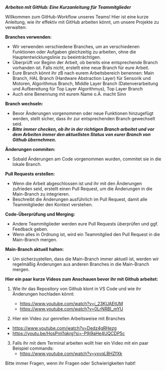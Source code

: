 ***Arbeiten mit GitHub: Eine Kurzanleitung für Teammitglieder***

Willkommen zum GitHub-Workflow unseres Teams! Hier ist eine kurze Anleitung, wie ihr effektiv mit GitHub arbeiten könnt, um unsere Projekte zu verwalten:

**Branches verwenden:**
- Wir verwenden verschiedene Branches, um an verschiedenen Funktionen oder Aufgaben gleichzeitig zu arbeiten, ohne die Hauptentwicklungslinie zu beeinträchtigen.
- Überprüft vor Beginn der Arbeit, ob bereits eine entsprechende Branch vorhanden ist. Falls nicht, erstellt eine neue Branch für eure Arbeit.
- Eure Branch könnt ihr zB nach eurem Arbeitsbereich benennen: Main Branch, HAL Branch (Hardware Abstraction Layer) für Sensorik und Motoren, Algorithmus Branch, Middle Layer Branch (Datenverarbeitung und Aufbereitung für Top Layer Algorithmus), Top Layer Branch
- Auch eine Benennung mit eurem Name o.Ä. macht Sinn

**Branch wechseln:**
- Bevor Änderungen vorgenommen oder neue Funktionen hinzugefügt werden, stellt sicher, dass ihr zur entsprechenden Branch gewechselt seid.
- ***Bitte immer checken, ob ihr in der richtigen Branch arbeitet und vor dem Arbeiten immer den aktuellsten Status von eurer Branch von Github übernehmen.***

**Änderungen commiten:**
- Sobald Änderungen am Code vorgenommen wurden, commitet sie in die lokale Branch.

**Pull Requests erstellen:**
- Wenn die Arbeit abgeschlossen ist und ihr mit den Änderungen zufrieden seid, erstellt einen Pull Request, um die Änderungen in die Main-Branch zu integrieren.
- Beschreibt die Änderungen ausführlich im Pull Request, damit alle Teammitglieder den Kontext verstehen.

**Code-Überprüfung und Merging:**
- Andere Teammitglieder werden eure Pull Requests überprüfen und ggf. Feedback geben.
- Wenn alles in Ordnung ist, wird ein Teammitglied den Pull Request in die Main-Branch mergen.
  
**Main-Branch aktuell halten:**
- Um sicherzustellen, dass die Main-Branch immer aktuell ist, werden wir regelmäßig Änderungen aus anderen Branches in die Main-Branch mergen.




**Hier ein paar kurze Videos zum Anschauen bevor ihr mit Github arbeitet:** 
1. Wie ihr das Repository von Github klont in VS Code und wie ihr Änderungen hochladen könnt:
   - https://www.youtube.com/watch?v=i_23KUAEtUM
   - https://www.youtube.com/watch?v=0LrNRBI_mYU
   
2. Hier ein Video zur genrellen Arbeitsweise mit Branches 
  - https://www.youtube.com/watch?v=Dedz4gRHezg
  - https://youtu.be/HosPml1qkrg?si=-P9j9aHe4UQCDP5c

3. Falls ihr mit dem Terminal arbeiten wollt hier ein Video mit ein paar Beispiel commands:
   - https://www.youtube.com/watch?v=yxvqLBHZfXk

Bitte immer Fragen, wenn ihr Fragen oder Schwierigkeiten habt!

